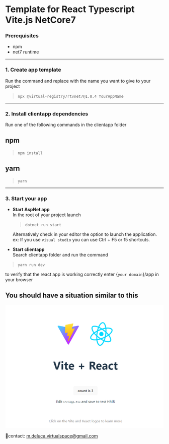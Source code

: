 # Template for React Typescript Vite.js NetCore7

### **Prerequisites**
- npm
- net7 runtime  
---
### **1. Create app template**
Run the command and replace with the name you want to give to your project
> `npx @virtual-registry/rtvnet7@1.0.4 YourAppName`
---
### 2. **Install clientapp dependencies**
Run one of the following commands in the clientapp folder
## npm
> `npm install`
## yarn
> `yarn`
---
### 3. **Start your app**
- **Start AspNet app**   
  In the root of your project launch
  > `dotnet run start`  

  Alternatively check in your editor the option to launch the application.  
  ex: If you use `visual studio` you can use Ctrl + F5 or f5 shortcuts.
- **Start clientapp**  
  Search clientapp folder and run the command
 > `yarn run dev`
 
 to verify that the react app is working correctly enter {`your domain`}/app in your browser

## You should have a situation similar to this
![client app example](/assets/images/app-ex.PNG)

🧪contact: m.deluca.virtualspace@gmail.com
